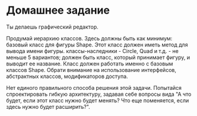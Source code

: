 # Домашнее задание

Ты делаешь графический редактор.

Продумай иерархию классов. Здесь должны быть как минимум:
базовый класс для фигуры Shape. Этот класс должен иметь метод для вывода имени фигуры.
классы-наследники - Circle, Quad и т.д. - не меньше 5 вариантов;
должен быть класс, который принимает фигуру, и выводит ее название. Класс должен работать именно с базовым классов Shape.
Обрати внимание на использование интерфейсов, абстрактных классов, модификаторов доступа.

Нет единого правильного способа решения этой задачи. Попытайся спроектировать гибкую архитектуру, задавая себе вопросы вида "А что будет, если этот класс нужно будет менять? Что еще поменяется, если здесь нужно будет расширить?".

